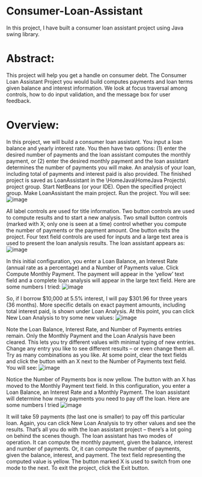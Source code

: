 # Consumer-Loan-Assistant
In this project, I have built a consumer loan assistant project using Java swing library.

# Abstract:
This project will help you get a handle on consumer debt. The Consumer Loan Assistant Project you would build computes payments and loan terms given balance and interest information. We look at focus traversal among controls, how to do input validation, and the message box for user feedback.

# Overview:
In this project, we will build a consumer loan assistant. You input a loan balance and yearly interest rate. You then have two options: (1) enter the desired number of payments and the loan assistant computes the monthly payment, or (2) enter the desired monthly payment and the loan assistant determines the number of payments you will make. An analysis of your loan, including total of payments and interest paid is also provided. The finished project is saved as LoanAssistant in the \HomeJava\HomeJava Projects\ project group. Start NetBeans (or your IDE). Open the specified project group. Make LoanAssistant the main project. Run the project. You will see:
![image](https://user-images.githubusercontent.com/109019164/178138528-b9d50475-eff8-400a-ba4e-a90c6bdc8c90.png)





All label controls are used for title information. Two button controls are used to compute results and to start a new analysis. Two small button controls (marked with X; only one is seen at a time) control whether you compute the number of payments or the payment amount. One button exits the project. Four text field controls are used for inputs and a large text area is used to present the loan analysis results. The loan assistant appears as:
![image](https://user-images.githubusercontent.com/109019164/178138579-2a0d3259-ecb9-4957-8991-7a6402a99cca.png)





In this initial configuration, you enter a Loan Balance, an Interest Rate (annual rate as a percentage) and a Number of Payments value. Click Compute Monthly Payment. The payment will appear in the ‘yellow’ text field and a complete loan analysis will appear in the large text field. Here are some numbers I tried:
![image](https://user-images.githubusercontent.com/109019164/178138600-a7f093aa-c2d5-4443-952b-b4f9cc087ede.png)





So, if I borrow $10,000 at 5.5% interest, I will pay $301.96 for three years (36 months). More specific details on exact payment amounts, including total interest paid, is shown under Loan Analysis. At this point, you can click New Loan Analysis to try some new values:
![image](https://user-images.githubusercontent.com/109019164/178138626-884c294a-0b26-4b84-970f-4d3553a1ee52.png)





Note the Loan Balance, Interest Rate, and Number of Payments entries remain. Only the Monthly Payment and the Loan Analysis have been cleared. This lets you try different values with minimal typing of new entries. Change any entry you like to see different results – or even change them all. Try as many combinations as you like. At some point, clear the text fields and click the button with an X next to the Number of Payments text field. You will see:
![image](https://user-images.githubusercontent.com/109019164/178138638-32c1a6d1-2fb2-4a16-922d-e23f3ed96b05.png)




Notice the Number of Payments box is now yellow. The button with an X has moved to the Monthly Payment text field. In this configuration, you enter a Loan Balance, an Interest Rate and a Monthly Payment. The loan assistant will determine how many payments you need to pay off the loan. Here are some numbers I tried
![image](https://user-images.githubusercontent.com/109019164/178138684-ee1a648b-b741-45a9-bf7d-072d8c271cbb.png)




It will take 59 payments (the last one is smaller) to pay off this particular loan. Again, you can click New Loan Analysis to try other values and see the results. That’s all you do with the loan assistant project – there’s a lot going on behind the scenes though. The loan assistant has two modes of operation. It can compute the monthly payment, given the balance, interest and number of payments. Or, it can compute the number of payments, given the balance, interest, and payment. The text field representing the computed value is yellow. The button marked X is used to switch from one mode to the next. To exit the project, click the Exit button.
